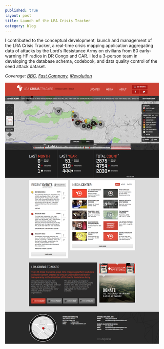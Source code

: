 ```yaml
---
published: true
layout: post
title: Launch of the LRA Crisis Tracker
category: blog
---
```


I contributed to the conceptual development, launch and management of the LRA Crisis Tracker, a real-time crisis mapping application aggregating data of attacks by the Lord’s Resistance Army on civilians from 80 early-warning HF radios in DR Congo and CAR. I led a 3-person team in developing the database schema, codebook, and data quality control of the seed attack dataset.

*Coverage: [BBC](http://www.bbc.co.uk/news/world-africa-15173291), [Fast Company](http://www.fastcompany.com/1785098/cybermapping-africas-strangest-conflict), [iRevolution](http://irevolution.net/2011/09/29/real-time-lra-crisis-map-tracks-mass-atrocities-in-central-africa/)*

[<img src="/images/tracker.png">](http://lracrisistracker.theresolve.org/)